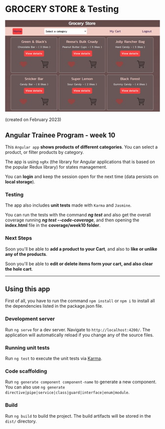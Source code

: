# GROCERY STORE & Testing

![coverage](/coverage.png)

(created on February 2023)

## Angular Trainee Program - week 10

This `Angular app` **shows products of different categories**. You can select a product, or filter products by category.

The app is using `ngRx` (the library for Angular applications that is based on the popular Redux library) for states management.

You can **login** and keep the session open for the next time (data persists on **local storage**).

### Testing

The app also includes **unit tests** made with `Karma` and `Jasmine`.

You can run the tests with the command **_ng test_** and also get the overall coverage running **_ng test --code-coverage_**, and then opening the **index.html** file in the **coverage/week10 folder**.

### Next Steps

Soon you'll be able to **add a product to your Cart**, and also to **like or unlike any of the products**.

Soon you'll be able to **edit or delete items form your cart, and also clear the hole cart**.

---

## Using this app

First of all, you have to run the command `npm install` or `npm i` to install all the dependencies listed in the package.json file.

### Development server

Run `ng serve` for a dev server. Navigate to `http://localhost:4200/`. The application will automatically reload if you change any of the source files.

### Running unit tests

Run `ng test` to execute the unit tests via [Karma](https://karma-runner.github.io).

### Code scaffolding

Run `ng generate component component-name` to generate a new component. You can also use `ng generate directive|pipe|service|class|guard|interface|enum|module`.

### Build

Run `ng build` to build the project. The build artifacts will be stored in the `dist/` directory.
